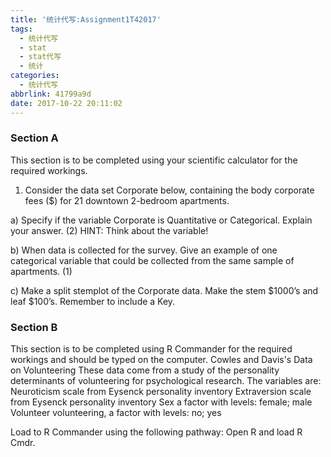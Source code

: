 ```yaml
---
title: '统计代写:Assignment1T42017'
tags:
  - 统计代写
  - stat
  - stat代写
  - 统计
categories:
  - 统计代写
abbrlink: 41799a9d
date: 2017-10-22 20:11:02
---
```


### Section A                                                
This section is to be completed using your scientific calculator for the required workings. 
1. Consider the data set Corporate below, containing the body corporate fees ($) for 21 downtown 2-bedroom apartments.
                
a)  Specify if the variable Corporate is Quantitative or Categorical. Explain your answer.      (2) HINT: Think about the variable!



b)      When data is collected for the survey. Give an example of one categorical variable that could be collected from the same sample of apartments.                      (1)



c)  Make a split stemplot of the Corporate data. Make the stem $1000’s and leaf $100’s.         Remember to include a Key.  


### Section B 

This section is to be completed using R Commander for the required workings and should be typed on the computer. 
Cowles and Davis's Data on Volunteering
These data come from a study of the personality determinants of volunteering for psychological research. The variables are:
Neuroticism     scale from Eysenck personality inventory
Extraversion    scale from Eysenck personality inventory
Sex     a factor with levels: female; male
Volunteer   volunteering, a factor with levels: no; yes

Load to R Commander using the following pathway: Open R and load R Cmdr.

